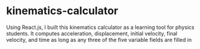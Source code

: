 # kinematics-calculator
Using React.js, I built this kinematics calculator as a learning tool for physics students. It computes acceleration, displacement, initial velocity, final velocity, and time as long as any three of the five variable fields are filled in
